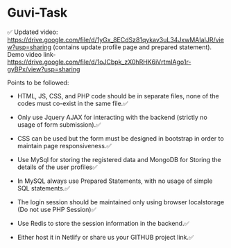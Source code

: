 
# Guvi-Task
✅ Updated video: https://drive.google.com/file/d/1yGx_8ECdSz81qykav3uL34JxwMAIaIJR/view?usp=sharing  (contains update profile page and prepared statement).
Demo video link-https://drive.google.com/file/d/1oJCbpk_zX0hRHK6iVrtmIAgo1r-gyBPx/view?usp=sharing

Points to be followed:

- HTML, JS, CSS, and PHP code should be in separate files, none  of the codes must co-exist in the same file.✅

- Only use Jquery AJAX for interacting with the backend (strictly no usage of form submission).✅

- CSS can be used but the form must be designed in bootstrap in order to maintain page responsiveness.✅

- Use MySql for storing the registered data and MongoDB for Storing the details of the user profiles✅

- In MySQL always use Prepared Statements, with no usage of simple SQL statements.✅

- The login session should be maintained only using browser localstorage (Do not use PHP Session)✅

- Use Redis to store the session information in the backend.✅

- Either host it in Netlify or share us your GITHUB project link.✅

